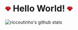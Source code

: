 <h1><img width="18px" src="https://github.com/RicCoutinho/riccoutinho/blob/master/ruby.gif"\> Hello World! <img width="18px" src="https://github.com/RicCoutinho/riccoutinho/blob/master/ruby.gif"></img></h1>

![riccoutinho's github stats](https://github-readme-stats.vercel.app/api/top-langs?username=riccoutinho&show_icons=true&theme=radical)
